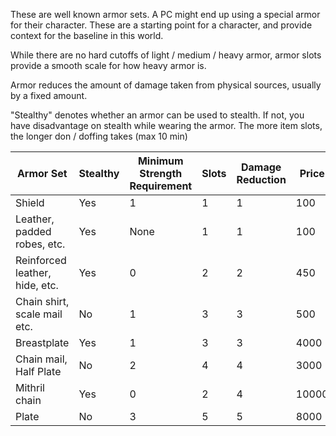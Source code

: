 These are well known armor sets. A PC might end up using a special armor for their character. These are a starting point for a character, and provide context for the baseline in this world. 

While there are no hard cutoffs of light / medium / heavy armor, armor slots provide a smooth scale for how heavy armor is.

Armor reduces the amount of damage taken from physical sources, usually by a fixed amount.

"Stealthy" denotes whether an armor can be used to stealth. If not, you have disadvantage on stealth while wearing the armor. The more item slots, the longer don / doffing takes (max 10 min)


| Armor Set | Stealthy | Minimum Strength Requirement | Slots | Damage Reduction | Price |
| ---- | ---- | ---- | ---- | ---- | ---- |
| Shield | Yes | 1 | 1 | 1 | 100 |
| Leather, padded robes, etc. | Yes | None | 1 | 1 | 100 |
| Reinforced leather, hide, etc. | Yes | 0 | 2 | 2 | 450 |
| Chain shirt, scale mail etc. | No | 1 | 3 | 3 | 500 |
| Breastplate | Yes | 1 | 3 | 3 | 4000 |
| Chain mail, Half Plate | No | 2 | 4 | 4 | 3000 |
| Mithril chain | Yes | 0 | 2 | 4 | 10000 |
| Plate | No | 3 | 5 | 5 | 8000 |
